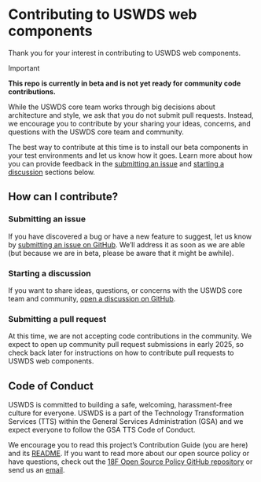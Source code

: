 # Contributing to USWDS web components

Thank you for your interest in contributing to USWDS web components.

> [!Important]
> **This repo is currently in beta and is not yet ready for community code contributions.**
> 
> While the USWDS core team works through big decisions about architecture and style, we ask that you do not submit pull requests. Instead, we encourage you to contribute by your sharing your ideas, concerns, and questions with the USWDS core team and community.
> 
> The best way to contribute at this time is to install our beta components in your test environments and let us know how it goes. Learn more about how you can provide feedback in the [submitting an issue](#submitting-an-issue) and [starting a discussion](#starting-a-discussion) sections below.

## How can I contribute?

### Submitting an issue

If you have discovered a bug or have a new feature to suggest, let us know by [submitting an issue on GitHub](https://docs.github.com/en/issues/tracking-your-work-with-issues/creating-an-issue). We’ll address it as soon as we are able (but because we are in beta, please be aware that it might be awhile).

### Starting a discussion

If you want to share ideas, questions, or concerns with the USWDS core team and community, [open a discussion on GitHub](https://docs.github.com/en/discussions/quickstart#creating-a-new-discussion).

### Submitting a pull request

At this time, we are not accepting code contributions in the community. We expect to open up community pull request submissions in early 2025, so check back later for instructions on how to contribute pull requests to USWDS web components.

## Code of Conduct

USWDS is committed to building a safe, welcoming, harassment-free culture for everyone. USWDS is a part of the Technology Transformation Services (TTS) within the General Services Administration (GSA) and we expect everyone to follow the GSA TTS Code of Conduct.

We encourage you to read this project’s Contribution Guide (you are here) and its [README](https://github.com/uswds/uswds-next/blob/develop/README.md). If you want to read more about our open source policy or have questions, check out the [18F Open Source Policy GitHub repository](https://github.com/18f/open-source-policy) or send us an [email](uswds@gsa.gov).
